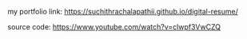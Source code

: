 my portfolio link: https://suchithrachalapathii.github.io/digital-resume/

source code: https://www.youtube.com/watch?v=clwpf3VwCZQ
